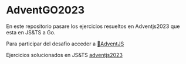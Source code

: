 # AdventGO2023
En este repositorio pasare los ejercicios resueltos en Adventjs2023 que esta en JS&amp;TS a Go.

Para participar del desafio acceder a [🎄AdventJS](https://adventjs.dev/es)

Ejercicios solucionados en JS&amp;TS [adventjs2023](https://github.com/jeanmunoz23/adventjs2023)
